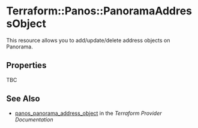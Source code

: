 # Terraform::Panos::PanoramaAddressObject

This resource allows you to add/update/delete address objects on Panorama.

## Properties

TBC

## See Also

* [panos_panorama_address_object](https://www.terraform.io/docs/providers/panos/r/panorama_address_object.html) in the _Terraform Provider Documentation_